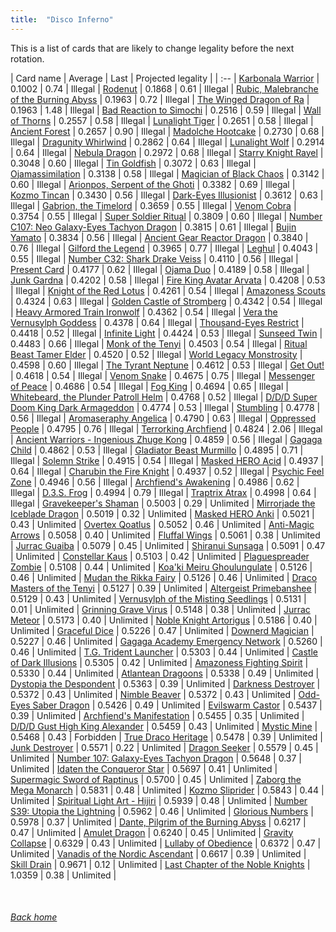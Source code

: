 ```yaml
---
title:  "Disco Inferno"
---
```


This is a list of cards that are likely to change legality before the next rotation.

| Card name | Average | Last | Projected legality |
| :-- |
[Karbonala Warrior](https://db.ygoprodeck.com/card/?search=Karbonala%20Warrior) | 0.1002 | 0.74 | Illegal |
[Rodenut](https://db.ygoprodeck.com/card/?search=Rodenut) | 0.1868 | 0.61 | Illegal |
[Rubic, Malebranche of the Burning Abyss](https://db.ygoprodeck.com/card/?search=Rubic,%20Malebranche%20of%20the%20Burning%20Abyss) | 0.1963 | 0.72 | Illegal |
[The Winged Dragon of Ra](https://db.ygoprodeck.com/card/?search=The%20Winged%20Dragon%20of%20Ra) | 0.1963 | 1.48 | Illegal |
[Bad Reaction to Simochi](https://db.ygoprodeck.com/card/?search=Bad%20Reaction%20to%20Simochi) | 0.2516 | 0.59 | Illegal |
[Wall of Thorns](https://db.ygoprodeck.com/card/?search=Wall%20of%20Thorns) | 0.2557 | 0.58 | Illegal |
[Lunalight Tiger](https://db.ygoprodeck.com/card/?search=Lunalight%20Tiger) | 0.2651 | 0.58 | Illegal |
[Ancient Forest](https://db.ygoprodeck.com/card/?search=Ancient%20Forest) | 0.2657 | 0.90 | Illegal |
[Madolche Hootcake](https://db.ygoprodeck.com/card/?search=Madolche%20Hootcake) | 0.2730 | 0.68 | Illegal |
[Dragunity Whirlwind](https://db.ygoprodeck.com/card/?search=Dragunity%20Whirlwind) | 0.2862 | 0.64 | Illegal |
[Lunalight Wolf](https://db.ygoprodeck.com/card/?search=Lunalight%20Wolf) | 0.2914 | 0.64 | Illegal |
[Nebula Dragon](https://db.ygoprodeck.com/card/?search=Nebula%20Dragon) | 0.2972 | 0.68 | Illegal |
[Starry Knight Rayel](https://db.ygoprodeck.com/card/?search=Starry%20Knight%20Rayel) | 0.3048 | 0.60 | Illegal |
[Tin Goldfish](https://db.ygoprodeck.com/card/?search=Tin%20Goldfish) | 0.3072 | 0.63 | Illegal |
[Ojamassimilation](https://db.ygoprodeck.com/card/?search=Ojamassimilation) | 0.3138 | 0.58 | Illegal |
[Magician of Black Chaos](https://db.ygoprodeck.com/card/?search=Magician%20of%20Black%20Chaos) | 0.3142 | 0.60 | Illegal |
[Arionpos, Serpent of the Ghoti](https://db.ygoprodeck.com/card/?search=Arionpos,%20Serpent%20of%20the%20Ghoti) | 0.3382 | 0.69 | Illegal |
[Kozmo Tincan](https://db.ygoprodeck.com/card/?search=Kozmo%20Tincan) | 0.3430 | 0.56 | Illegal |
[Dark-Eyes Illusionist](https://db.ygoprodeck.com/card/?search=Dark-Eyes%20Illusionist) | 0.3612 | 0.63 | Illegal |
[Gabrion, the Timelord](https://db.ygoprodeck.com/card/?search=Gabrion,%20the%20Timelord) | 0.3659 | 0.55 | Illegal |
[Venom Cobra](https://db.ygoprodeck.com/card/?search=Venom%20Cobra) | 0.3754 | 0.55 | Illegal |
[Super Soldier Ritual](https://db.ygoprodeck.com/card/?search=Super%20Soldier%20Ritual) | 0.3809 | 0.60 | Illegal |
[Number C107: Neo Galaxy-Eyes Tachyon Dragon](https://db.ygoprodeck.com/card/?search=Number%20C107:%20Neo%20Galaxy-Eyes%20Tachyon%20Dragon) | 0.3815 | 0.61 | Illegal |
[Bujin Yamato](https://db.ygoprodeck.com/card/?search=Bujin%20Yamato) | 0.3834 | 0.56 | Illegal |
[Ancient Gear Reactor Dragon](https://db.ygoprodeck.com/card/?search=Ancient%20Gear%20Reactor%20Dragon) | 0.3840 | 0.76 | Illegal |
[Gilford the Legend](https://db.ygoprodeck.com/card/?search=Gilford%20the%20Legend) | 0.3965 | 0.77 | Illegal |
[Leghul](https://db.ygoprodeck.com/card/?search=Leghul) | 0.4043 | 0.55 | Illegal |
[Number C32: Shark Drake Veiss](https://db.ygoprodeck.com/card/?search=Number%20C32:%20Shark%20Drake%20Veiss) | 0.4110 | 0.56 | Illegal |
[Present Card](https://db.ygoprodeck.com/card/?search=Present%20Card) | 0.4177 | 0.62 | Illegal |
[Ojama Duo](https://db.ygoprodeck.com/card/?search=Ojama%20Duo) | 0.4189 | 0.58 | Illegal |
[Junk Gardna](https://db.ygoprodeck.com/card/?search=Junk%20Gardna) | 0.4202 | 0.58 | Illegal |
[Fire King Avatar Arvata](https://db.ygoprodeck.com/card/?search=Fire%20King%20Avatar%20Arvata) | 0.4208 | 0.53 | Illegal |
[Knight of the Red Lotus](https://db.ygoprodeck.com/card/?search=Knight%20of%20the%20Red%20Lotus) | 0.4261 | 0.54 | Illegal |
[Amazoness Scouts](https://db.ygoprodeck.com/card/?search=Amazoness%20Scouts) | 0.4324 | 0.63 | Illegal |
[Golden Castle of Stromberg](https://db.ygoprodeck.com/card/?search=Golden%20Castle%20of%20Stromberg) | 0.4342 | 0.54 | Illegal |
[Heavy Armored Train Ironwolf](https://db.ygoprodeck.com/card/?search=Heavy%20Armored%20Train%20Ironwolf) | 0.4362 | 0.54 | Illegal |
[Vera the Vernusylph Goddess](https://db.ygoprodeck.com/card/?search=Vera%20the%20Vernusylph%20Goddess) | 0.4378 | 0.64 | Illegal |
[Thousand-Eyes Restrict](https://db.ygoprodeck.com/card/?search=Thousand-Eyes%20Restrict) | 0.4418 | 0.52 | Illegal |
[Infinite Light](https://db.ygoprodeck.com/card/?search=Infinite%20Light) | 0.4424 | 0.53 | Illegal |
[Sunseed Twin](https://db.ygoprodeck.com/card/?search=Sunseed%20Twin) | 0.4483 | 0.66 | Illegal |
[Monk of the Tenyi](https://db.ygoprodeck.com/card/?search=Monk%20of%20the%20Tenyi) | 0.4503 | 0.54 | Illegal |
[Ritual Beast Tamer Elder](https://db.ygoprodeck.com/card/?search=Ritual%20Beast%20Tamer%20Elder) | 0.4520 | 0.52 | Illegal |
[World Legacy Monstrosity](https://db.ygoprodeck.com/card/?search=World%20Legacy%20Monstrosity) | 0.4598 | 0.60 | Illegal |
[The Tyrant Neptune](https://db.ygoprodeck.com/card/?search=The%20Tyrant%20Neptune) | 0.4612 | 0.53 | Illegal |
[Get Out!](https://db.ygoprodeck.com/card/?search=Get%20Out!) | 0.4618 | 0.54 | Illegal |
[Venom Snake](https://db.ygoprodeck.com/card/?search=Venom%20Snake) | 0.4675 | 0.75 | Illegal |
[Messenger of Peace](https://db.ygoprodeck.com/card/?search=Messenger%20of%20Peace) | 0.4686 | 0.54 | Illegal |
[Fog King](https://db.ygoprodeck.com/card/?search=Fog%20King) | 0.4694 | 0.65 | Illegal |
[Whitebeard, the Plunder Patroll Helm](https://db.ygoprodeck.com/card/?search=Whitebeard,%20the%20Plunder%20Patroll%20Helm) | 0.4768 | 0.52 | Illegal |
[D/D/D Super Doom King Dark Armageddon](https://db.ygoprodeck.com/card/?search=D/D/D%20Super%20Doom%20King%20Dark%20Armageddon) | 0.4774 | 0.53 | Illegal |
[Stumbling](https://db.ygoprodeck.com/card/?search=Stumbling) | 0.4778 | 0.56 | Illegal |
[Aromaseraphy Angelica](https://db.ygoprodeck.com/card/?search=Aromaseraphy%20Angelica) | 0.4790 | 0.63 | Illegal |
[Oppressed People](https://db.ygoprodeck.com/card/?search=Oppressed%20People) | 0.4795 | 0.76 | Illegal |
[Terrorking Archfiend](https://db.ygoprodeck.com/card/?search=Terrorking%20Archfiend) | 0.4824 | 2.06 | Illegal |
[Ancient Warriors - Ingenious Zhuge Kong](https://db.ygoprodeck.com/card/?search=Ancient%20Warriors%20-%20Ingenious%20Zhuge%20Kong) | 0.4859 | 0.56 | Illegal |
[Gagaga Child](https://db.ygoprodeck.com/card/?search=Gagaga%20Child) | 0.4862 | 0.53 | Illegal |
[Gladiator Beast Murmillo](https://db.ygoprodeck.com/card/?search=Gladiator%20Beast%20Murmillo) | 0.4895 | 0.71 | Illegal |
[Solemn Strike](https://db.ygoprodeck.com/card/?search=Solemn%20Strike) | 0.4915 | 0.54 | Illegal |
[Masked HERO Acid](https://db.ygoprodeck.com/card/?search=Masked%20HERO%20Acid) | 0.4937 | 0.64 | Illegal |
[Charubin the Fire Knight](https://db.ygoprodeck.com/card/?search=Charubin%20the%20Fire%20Knight) | 0.4937 | 0.52 | Illegal |
[Psychic Feel Zone](https://db.ygoprodeck.com/card/?search=Psychic%20Feel%20Zone) | 0.4946 | 0.56 | Illegal |
[Archfiend's Awakening](https://db.ygoprodeck.com/card/?search=Archfiend's%20Awakening) | 0.4986 | 0.62 | Illegal |
[D.3.S. Frog](https://db.ygoprodeck.com/card/?search=D.3.S.%20Frog) | 0.4994 | 0.79 | Illegal |
[Traptrix Atrax](https://db.ygoprodeck.com/card/?search=Traptrix%20Atrax) | 0.4998 | 0.64 | Illegal |
[Gravekeeper's Shaman](https://db.ygoprodeck.com/card/?search=Gravekeeper's%20Shaman) | 0.5003 | 0.29 | Unlimited |
[Mirrorjade the Iceblade Dragon](https://db.ygoprodeck.com/card/?search=Mirrorjade%20the%20Iceblade%20Dragon) | 0.5019 | 0.32 | Unlimited |
[Masked HERO Anki](https://db.ygoprodeck.com/card/?search=Masked%20HERO%20Anki) | 0.5021 | 0.43 | Unlimited |
[Overtex Qoatlus](https://db.ygoprodeck.com/card/?search=Overtex%20Qoatlus) | 0.5052 | 0.46 | Unlimited |
[Anti-Magic Arrows](https://db.ygoprodeck.com/card/?search=Anti-Magic%20Arrows) | 0.5058 | 0.40 | Unlimited |
[Fluffal Wings](https://db.ygoprodeck.com/card/?search=Fluffal%20Wings) | 0.5061 | 0.38 | Unlimited |
[Jurrac Guaiba](https://db.ygoprodeck.com/card/?search=Jurrac%20Guaiba) | 0.5079 | 0.45 | Unlimited |
[Shiranui Sunsaga](https://db.ygoprodeck.com/card/?search=Shiranui%20Sunsaga) | 0.5091 | 0.47 | Unlimited |
[Constellar Kaus](https://db.ygoprodeck.com/card/?search=Constellar%20Kaus) | 0.5103 | 0.42 | Unlimited |
[Plaguespreader Zombie](https://db.ygoprodeck.com/card/?search=Plaguespreader%20Zombie) | 0.5108 | 0.44 | Unlimited |
[Koa'ki Meiru Ghoulungulate](https://db.ygoprodeck.com/card/?search=Koa'ki%20Meiru%20Ghoulungulate) | 0.5126 | 0.46 | Unlimited |
[Mudan the Rikka Fairy](https://db.ygoprodeck.com/card/?search=Mudan%20the%20Rikka%20Fairy) | 0.5126 | 0.46 | Unlimited |
[Draco Masters of the Tenyi](https://db.ygoprodeck.com/card/?search=Draco%20Masters%20of%20the%20Tenyi) | 0.5127 | 0.39 | Unlimited |
[Altergeist Primebanshee](https://db.ygoprodeck.com/card/?search=Altergeist%20Primebanshee) | 0.5129 | 0.43 | Unlimited |
[Vernusylph of the Misting Seedlings](https://db.ygoprodeck.com/card/?search=Vernusylph%20of%20the%20Misting%20Seedlings) | 0.5131 | 0.01 | Unlimited |
[Grinning Grave Virus](https://db.ygoprodeck.com/card/?search=Grinning%20Grave%20Virus) | 0.5148 | 0.38 | Unlimited |
[Jurrac Meteor](https://db.ygoprodeck.com/card/?search=Jurrac%20Meteor) | 0.5173 | 0.40 | Unlimited |
[Noble Knight Artorigus](https://db.ygoprodeck.com/card/?search=Noble%20Knight%20Artorigus) | 0.5186 | 0.40 | Unlimited |
[Graceful Dice](https://db.ygoprodeck.com/card/?search=Graceful%20Dice) | 0.5226 | 0.47 | Unlimited |
[Downerd Magician](https://db.ygoprodeck.com/card/?search=Downerd%20Magician) | 0.5227 | 0.46 | Unlimited |
[Gagaga Academy Emergency Network](https://db.ygoprodeck.com/card/?search=Gagaga%20Academy%20Emergency%20Network) | 0.5260 | 0.46 | Unlimited |
[T.G. Trident Launcher](https://db.ygoprodeck.com/card/?search=T.G.%20Trident%20Launcher) | 0.5303 | 0.44 | Unlimited |
[Castle of Dark Illusions](https://db.ygoprodeck.com/card/?search=Castle%20of%20Dark%20Illusions) | 0.5305 | 0.42 | Unlimited |
[Amazoness Fighting Spirit](https://db.ygoprodeck.com/card/?search=Amazoness%20Fighting%20Spirit) | 0.5330 | 0.44 | Unlimited |
[Atlantean Dragoons](https://db.ygoprodeck.com/card/?search=Atlantean%20Dragoons) | 0.5338 | 0.49 | Unlimited |
[Dystopia the Despondent](https://db.ygoprodeck.com/card/?search=Dystopia%20the%20Despondent) | 0.5363 | 0.39 | Unlimited |
[Darkness Destroyer](https://db.ygoprodeck.com/card/?search=Darkness%20Destroyer) | 0.5372 | 0.43 | Unlimited |
[Nimble Beaver](https://db.ygoprodeck.com/card/?search=Nimble%20Beaver) | 0.5372 | 0.43 | Unlimited |
[Odd-Eyes Saber Dragon](https://db.ygoprodeck.com/card/?search=Odd-Eyes%20Saber%20Dragon) | 0.5426 | 0.49 | Unlimited |
[Evilswarm Castor](https://db.ygoprodeck.com/card/?search=Evilswarm%20Castor) | 0.5437 | 0.39 | Unlimited |
[Archfiend's Manifestation](https://db.ygoprodeck.com/card/?search=Archfiend's%20Manifestation) | 0.5455 | 0.35 | Unlimited |
[D/D/D Gust High King Alexander](https://db.ygoprodeck.com/card/?search=D/D/D%20Gust%20High%20King%20Alexander) | 0.5459 | 0.43 | Unlimited |
[Mystic Mine](https://db.ygoprodeck.com/card/?search=Mystic%20Mine) | 0.5468 | 0.43 | Forbidden |
[True Draco Heritage](https://db.ygoprodeck.com/card/?search=True%20Draco%20Heritage) | 0.5478 | 0.39 | Unlimited |
[Junk Destroyer](https://db.ygoprodeck.com/card/?search=Junk%20Destroyer) | 0.5571 | 0.22 | Unlimited |
[Dragon Seeker](https://db.ygoprodeck.com/card/?search=Dragon%20Seeker) | 0.5579 | 0.45 | Unlimited |
[Number 107: Galaxy-Eyes Tachyon Dragon](https://db.ygoprodeck.com/card/?search=Number%20107:%20Galaxy-Eyes%20Tachyon%20Dragon) | 0.5648 | 0.37 | Unlimited |
[Idaten the Conqueror Star](https://db.ygoprodeck.com/card/?search=Idaten%20the%20Conqueror%20Star) | 0.5697 | 0.41 | Unlimited |
[Supermagic Sword of Raptinus](https://db.ygoprodeck.com/card/?search=Supermagic%20Sword%20of%20Raptinus) | 0.5700 | 0.45 | Unlimited |
[Zaborg the Mega Monarch](https://db.ygoprodeck.com/card/?search=Zaborg%20the%20Mega%20Monarch) | 0.5831 | 0.48 | Unlimited |
[Kozmo Sliprider](https://db.ygoprodeck.com/card/?search=Kozmo%20Sliprider) | 0.5843 | 0.44 | Unlimited |
[Spiritual Light Art - Hijiri](https://db.ygoprodeck.com/card/?search=Spiritual%20Light%20Art%20-%20Hijiri) | 0.5939 | 0.48 | Unlimited |
[Number S39: Utopia the Lightning](https://db.ygoprodeck.com/card/?search=Number%20S39:%20Utopia%20the%20Lightning) | 0.5962 | 0.46 | Unlimited |
[Glorious Numbers](https://db.ygoprodeck.com/card/?search=Glorious%20Numbers) | 0.5978 | 0.37 | Unlimited |
[Dante, Pilgrim of the Burning Abyss](https://db.ygoprodeck.com/card/?search=Dante,%20Pilgrim%20of%20the%20Burning%20Abyss) | 0.6217 | 0.47 | Unlimited |
[Amulet Dragon](https://db.ygoprodeck.com/card/?search=Amulet%20Dragon) | 0.6240 | 0.45 | Unlimited |
[Gravity Collapse](https://db.ygoprodeck.com/card/?search=Gravity%20Collapse) | 0.6329 | 0.43 | Unlimited |
[Lullaby of Obedience](https://db.ygoprodeck.com/card/?search=Lullaby%20of%20Obedience) | 0.6372 | 0.47 | Unlimited |
[Vanadis of the Nordic Ascendant](https://db.ygoprodeck.com/card/?search=Vanadis%20of%20the%20Nordic%20Ascendant) | 0.6617 | 0.39 | Unlimited |
[Skill Drain](https://db.ygoprodeck.com/card/?search=Skill%20Drain) | 0.9671 | 0.12 | Unlimited |
[Last Chapter of the Noble Knights](https://db.ygoprodeck.com/card/?search=Last%20Chapter%20of%20the%20Noble%20Knights) | 1.0359 | 0.38 | Unlimited |

<br>

###### [Back home](index)